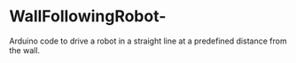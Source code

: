 # WallFollowingRobot-
Arduino code to drive a robot in a straight line at a predefined distance from the wall.
